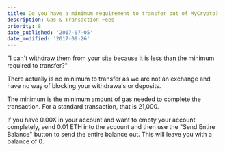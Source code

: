 ```yaml
---
title: Do you have a minimum requirement to transfer out of MyCrypto?
description: Gas & Transaction Fees
priority: 8
date_published: '2017-07-05'
date_modified: '2017-09-26'
---
```


"I can't withdraw them from your site because it is less than the minimum required to transfer?"

There actually is no minimum to transfer as we are not an exchange and have no way of blocking your withdrawals or deposits.

The minimum is the minimum amount of gas needed to complete the transaction. For a standard transaction, that is 21,000.

If you have 0.00X in your account and want to empty your account completely, send 0.01 ETH into the account and then use the "Send Entire Balance" button to send the entire balance out. This will leave you with a balance of 0.
